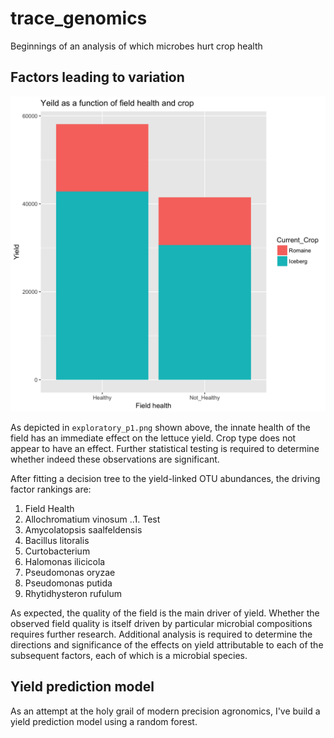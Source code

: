 # trace_genomics
Beginnings of an analysis of which microbes hurt crop health

## Factors leading to variation
![Image](https://raw.githubusercontent.com/ekalosak/trace_genomics/master/exploratory_p1.png)

As depicted in `exploratory_p1.png` shown above, the innate health of the field
has an immediate effect on the lettuce yield. Crop type does not appear to have
an effect. Further statistical testing is required to determine whether indeed
these observations are significant.

After fitting a decision tree to the yield-linked OTU abundances, the driving
factor rankings are:
1. Field Health
2. Allochromatium vinosum
..1. Test
3. Amycolatopsis saalfeldensis
4. Bacillus litoralis
5. Curtobacterium
6. Halomonas ilicicola
7. Pseudomonas oryzae
8. Pseudomonas putida
9. Rhytidhysteron rufulum

As expected, the quality of the field is the main driver of yield. Whether the
observed field quality is itself driven by particular microbial compositions
requires further research. Additional analysis is required to determine the
directions and significance of the effects on yield attributable to each of
the subsequent factors, each of which is a microbial species.

## Yield prediction model
As an attempt at the holy grail of modern precision agronomics, I've build a
yield prediction model using a random forest.
